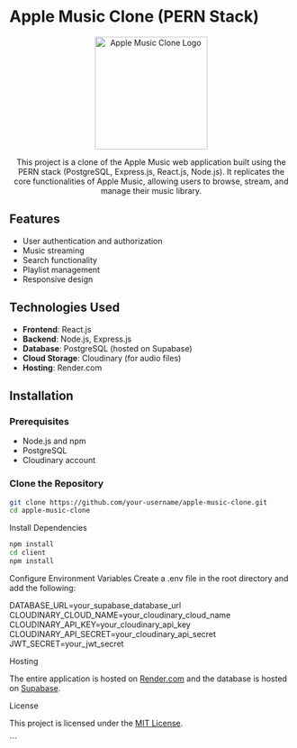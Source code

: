 # Apple Music Clone (PERN Stack)

<p align="center">
  <img src="https://example.com/logo.png" alt="Apple Music Clone Logo" width="200">
</p>

<p align="center">
  This project is a clone of the Apple Music web application built using the PERN stack (PostgreSQL, Express.js, React.js, Node.js). It replicates the core functionalities of Apple Music, allowing users to browse, stream, and manage their music library.
</p>

## Features

<ul>
  <li>User authentication and authorization</li>
  <li>Music streaming</li>
  <li>Search functionality</li>
  <li>Playlist management</li>
  <li>Responsive design</li>
</ul>

## Technologies Used

<ul>
  <li><strong>Frontend</strong>: React.js</li>
  <li><strong>Backend</strong>: Node.js, Express.js</li>
  <li><strong>Database</strong>: PostgreSQL (hosted on Supabase)</li>
  <li><strong>Cloud Storage</strong>: Cloudinary (for audio files)</li>
  <li><strong>Hosting</strong>: Render.com</li>
</ul>

## Installation

### Prerequisites

<ul>
  <li>Node.js and npm</li>
  <li>PostgreSQL</li>
  <li>Cloudinary account</li>
</ul>

### Clone the Repository

```bash
git clone https://github.com/your-username/apple-music-clone.git
cd apple-music-clone
```


Install Dependencies
```bash
npm install
cd client
npm install
```

Configure Environment Variables
Create a .env file in the root directory and add the following:

DATABASE_URL=your_supabase_database_url
CLOUDINARY_CLOUD_NAME=your_cloudinary_cloud_name
CLOUDINARY_API_KEY=your_cloudinary_api_key
CLOUDINARY_API_SECRET=your_cloudinary_api_secret
JWT_SECRET=your_jwt_secret

Hosting
<p>The entire application is hosted on <a href="https://render.com">Render.com</a> and the database is hosted on <a href="https://supabase.io">Supabase</a>.</p>
License
<p>This project is licensed under the <a href="https://opensource.org/licenses/MIT">MIT License</a>.</p>
```